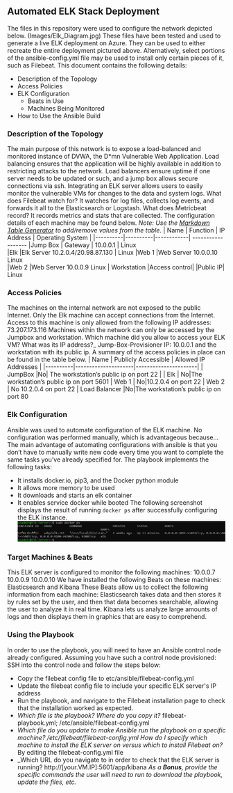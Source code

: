## Automated ELK Stack Deployment
The files in this repository were used to configure the network depicted below.
(Images/Elk_Diagram.jpg)
These files have been tested and used to generate a live ELK deployment on Azure. They can be used to either recreate the entire deployment pictured above. Alternatively, select portions of the ansible-config.yml file may be used to install only certain pieces of it, such as Filebeat.
This document contains the following details:
- Description of the Topology
- Access Policies
- ELK Configuration
  - Beats in Use
  - Machines Being Monitored
- How to Use the Ansible Build
### Description of the Topology
The main purpose of this network is to expose a load-balanced and monitored instance of DVWA, the D*mn Vulnerable Web Application.
Load balancing ensures that the application will be highly available in addition to restricting attacks to the network.
Load balancers ensure uptime if one server needs to be updated or such, and a jump box allows secure connections via ssh. 
Integrating an ELK server allows users to easily monitor the vulnerable VMs for changes to the data and system logs.
What does Filebeat watch for? It watches for log files, collects log events, and forwards it all to the Elasticsearch or Logstash. 
What does Metricbeat record? It records metrics and stats that are collected.
The configuration details of each machine may be found below.
_Note: Use the [Markdown Table Generator](http://www.tablesgenerator.com/markdown_tables) to add/remove values from the table_.
| Name     | Function | IP Address |        Operating System |
|----------|----------|------------|         ------------------
|Jump Box | Gateway  |  10.0.0.1   |             Linux            
|Elk      |Elk Server   10.2.0.4/20.98.87.130 |  Linux                |Web 1    |Web Server   10.0.0.10                Linux                 
|Web 2    |Web Server   10.0.0.9                 Linux                 |
Workstation |Access control| |Public IP|         Linux
### Access Policies
The machines on the internal network are not exposed to the public Internet. 
Only the Elk machine can accept connections from the Internet. Access to this machine is only allowed from the following IP addresses:
73.207.173.116 Machines within the network can only be accessed by the Jumpbox and workstation.
Which machine did you allow to access your ELK VM? What was its IP address?_ Jump-Box-Provisioner IP: 10.0.0.1 and the workstation with its public ip. 
A summary of the access policies in place can be found in the table below.
| Name     | Publicly Accessible | Allowed IP Addresses |
|----------|---------------------|----------------------|
| JumpBox  |No| The workstation’s public ip on port 22  |
| Elk   | No|The workstation’s public ip on port 5601 
| Web 1 | No|10.2.0.4 on port 22
| Web 2 | No  10.2.0.4 on port 22
| Load Balancer |No|The workstation’s public ip on port 80

### Elk Configuration
Ansible was used to automate configuration of the ELK machine. No configuration was performed manually, which is advantageous because...
The main advantage of automating configurations with ansible is that you don’t have to manually write new code every time you want to complete the same tasks you’ve already specified for.
The playbook implements the following tasks:
- It installs docker.io, pip3, and the Docker python module
- It allows more memory to be used
- It downloads and starts an elk container
- It enables service docker while booted
The following screenshot displays the result of running `docker ps` after successfully configuring the ELK instance.
![TODO: Update the path with the name of your screenshot of docker ps output](Images/docker_ps.jpg)
### Target Machines & Beats
This ELK server is configured to monitor the following machines:
10.0.0.7
10.0.0.9
10.0.0.10
We have installed the following Beats on these machines: Elasticsearch and Kibana
These Beats allow us to collect the following information from each machine: Elasticsearch takes data and then stores it by rules set by the user, and then that data becomes searchable, allowing the user to analyze it in real time. Kibana lets us analyze large amounts of logs and then displays them in graphics that are easy to comprehend.  
### Using the Playbook
In order to use the playbook, you will need to have an Ansible control node already configured. Assuming you have such a control node provisioned: 
SSH into the control node and follow the steps below:
- Copy the filebeat config file to etc/ansible/filebeat-config.yml
- Update the filebeat config file to include your specific ELK server's IP address
- Run the playbook, and navigate to the Filebeat installation page to check that the installation worked as expected.
- _Which file is the playbook? Where do you copy it?_ filebeat-playbook.yml; /etc/ansible/filebeat-config.yml
- _Which file do you update to make Ansible run the playbook on a specific machine? /etc/filebeat/filebeat-config.yml
How do I specify which machine to install the ELK server on versus which to install Filebeat on?_ By editing the filebeat-config.yml file
- _Which URL do you navigate to in order to check that the ELK server is running? http://[your.VM.IP]:5601/app/kibana
_As a **Bonus**, provide the specific commands the user will need to run to download the playbook, update the files, etc._



